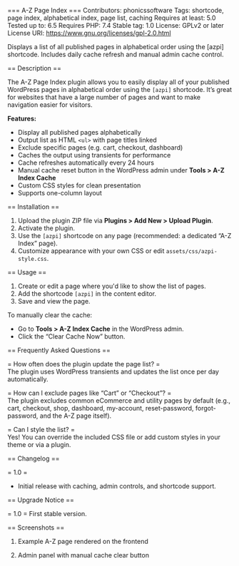 === A-Z Page Index ===
Contributors: phonicssoftware
Tags: shortcode, page index, alphabetical index, page list, caching
Requires at least: 5.0
Tested up to: 6.5
Requires PHP: 7.4
Stable tag: 1.0
License: GPLv2 or later
License URI: https://www.gnu.org/licenses/gpl-2.0.html

Displays a list of all published pages in alphabetical order using the [azpi] shortcode. Includes daily cache refresh and manual admin cache control.

== Description ==

The A-Z Page Index plugin allows you to easily display all of your published WordPress pages in alphabetical order using the `[azpi]` shortcode. It’s great for websites that have a large number of pages and want to make navigation easier for visitors.

**Features:**

- Display all published pages alphabetically
- Output list as HTML `<ul>` with page titles linked
- Exclude specific pages (e.g. cart, checkout, dashboard)
- Caches the output using transients for performance
- Cache refreshes automatically every 24 hours
- Manual cache reset button in the WordPress admin under **Tools > A-Z Index Cache**
- Custom CSS styles for clean presentation
- Supports one-column layout

== Installation ==

1. Upload the plugin ZIP file via **Plugins > Add New > Upload Plugin**.
2. Activate the plugin.
3. Use the `[azpi]` shortcode on any page (recommended: a dedicated “A-Z Index” page).
4. Customize appearance with your own CSS or edit `assets/css/azpi-style.css`.

== Usage ==

1. Create or edit a page where you'd like to show the list of pages.
2. Add the shortcode `[azpi]` in the content editor.
3. Save and view the page.

To manually clear the cache:
- Go to **Tools > A-Z Index Cache** in the WordPress admin.
- Click the “Clear Cache Now” button.

== Frequently Asked Questions ==

= How often does the plugin update the page list? =  
The plugin uses WordPress transients and updates the list once per day automatically.

= How can I exclude pages like “Cart” or “Checkout”? =  
The plugin excludes common eCommerce and utility pages by default (e.g., cart, checkout, shop, dashboard, my-account, reset-password, forgot-password, and the A-Z page itself).

= Can I style the list? =  
Yes! You can override the included CSS file or add custom styles in your theme or via a plugin.

== Changelog ==

= 1.0 =
* Initial release with caching, admin controls, and shortcode support.

== Upgrade Notice ==

= 1.0 =
First stable version.

== Screenshots ==

1. Example A-Z page rendered on the frontend


2. Admin panel with manual cache clear button
